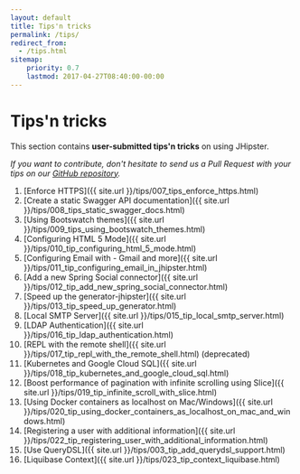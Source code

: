 ```yaml
---
layout: default
title: Tips'n tricks
permalink: /tips/
redirect_from:
  - /tips.html
sitemap:
    priority: 0.7
    lastmod: 2017-04-27T08:40:00-00:00
---
```


# <i class="fa fa-cogs"></i> Tips'n tricks

This section contains __user-submitted tips'n tricks__ on using JHipster.

_If you want to contribute, don't hesitate to send us a Pull Request with your tips on our [GitHub repository](https://github.com/jhipster/jhipster.github.io)._

1. [Enforce HTTPS]({{ site.url }}/tips/007_tips_enforce_https.html)
2. [Create a static Swagger API documentation]({{ site.url }}/tips/008_tips_static_swagger_docs.html)
3. [Using Bootswatch themes]({{ site.url }}/tips/009_tips_using_bootswatch_themes.html)
4. [Configuring HTML 5 Mode]({{ site.url }}/tips/010_tip_configuring_html_5_mode.html)
5. [Configuring Email with - Gmail and more]({{ site.url }}/tips/011_tip_configuring_email_in_jhipster.html)
6. [Add a new Spring Social connector]({{ site.url }}/tips/012_tip_add_new_spring_social_connector.html)
7. [Speed up the generator-jhipster]({{ site.url }}/tips/013_tip_speed_up_generator.html)
8. [Local SMTP Server]({{ site.url }}/tips/015_tip_local_smtp_server.html)
9. [LDAP Authentication]({{ site.url }}/tips/016_tip_ldap_authentication.html)
10. [REPL with the remote shell]({{ site.url }}/tips/017_tip_repl_with_the_remote_shell.html) (deprecated)
11. [Kubernetes and Google Cloud SQL]({{ site.url }}/tips/018_tip_kubernetes_and_google_cloud_sql.html)
12. [Boost performance of pagination with infinite scrolling using Slice]({{ site.url }}/tips/019_tip_infinite_scroll_with_slice.html)
13. [Using Docker containers as localhost on Mac/Windows]({{ site.url }}/tips/020_tip_using_docker_containers_as_localhost_on_mac_and_windows.html)
14. [Registering a user with additional information]({{ site.url }}/tips/022_tip_registering_user_with_additional_information.html)
15. [Use QueryDSL]({{ site.url }}/tips/003_tip_add_querydsl_support.html)
16. [Liquibase Context]({{ site.url }}/tips/023_tip_context_liquibase.html)
